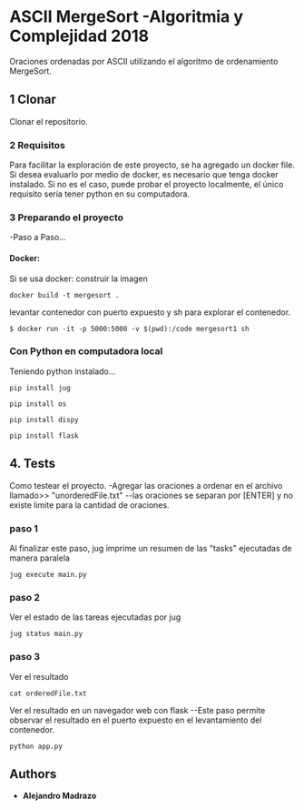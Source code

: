 # ASCII MergeSort -Algoritmia y Complejidad 2018
Oraciones ordenadas por ASCII utilizando el algoritmo de ordenamiento MergeSort.

## 1 Clonar

Clonar el repositorio.

### 2 Requisitos
Para facilitar la exploración de este proyecto, se ha agregado un docker file. Si desea evaluarlo por medio de docker, es necesario que tenga docker instalado. Si no es el caso, puede probar el proyecto localmente, el único requisito sería tener python en su computadora.
### 3 Preparando el proyecto

-Paso a Paso...

#### Docker:
Si se usa docker:
construir la imagen
```
docker build -t mergesort .

```

levantar contenedor con puerto expuesto y sh para explorar el contenedor.
```
$ docker run -it -p 5000:5000 -v $(pwd):/code mergesort1 sh

```

### Con Python en computadora local
Teniendo python instalado...
```
pip install jug

```
```
pip install os

```
```
pip install dispy

```
```
pip install flask

```


## 4. Tests

Como testear el proyecto.
-Agregar las oraciones a ordenar en el archivo llamado>> "unorderedFile.txt"
--las oraciones se separan por [ENTER] y no existe limite para la cantidad de oraciones.

### paso 1
Al finalizar este paso, jug imprime un resumen de las "tasks" ejecutadas de manera paralela
```
jug execute main.py

```
### paso 2
Ver el estado de las tareas ejecutadas por jug
```
jug status main.py

```
### paso 3
Ver el resultado
```
cat orderedFile.txt

```
Ver el resultado en un navegador web con flask
--Este paso permite observar el resultado en el puerto expuesto en el levantamiento del contenedor. 
```
python app.py

```

## Authors

* **Alejandro Madrazo** 

